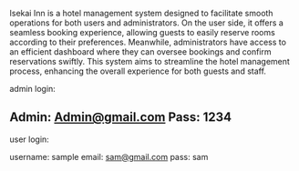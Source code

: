 Isekai Inn is a hotel management system designed to facilitate smooth operations for both users and administrators. 
On the user side, it offers a seamless booking experience, allowing guests to easily reserve rooms according to their preferences. 
Meanwhile, administrators have access to an efficient dashboard where they can oversee bookings and confirm reservations swiftly. 
This system aims to streamline the hotel management process, enhancing the overall experience for both guests and staff.

admin login:

Admin: Admin@gmail.com
Pass: 1234
-------------------------------------------------------
user login:

username: sample
email: sam@gmail.com
pass: sam

